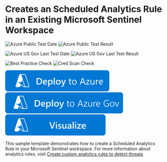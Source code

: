 # Creates an Scheduled Analytics Rule in an Existing Microsoft Sentinel Workspace #

![Azure Public Test Date](https://azurequickstartsservice.blob.core.windows.net/badges/quickstarts/microsoft.securityinsights/sentinel-scheduled-analytics-rule/PublicLastTestDate.svg)
![Azure Public Test Result](https://azurequickstartsservice.blob.core.windows.net/badges/quickstarts/microsoft.securityinsights/sentinel-scheduled-analytics-rule/PublicDeployment.svg)

![Azure US Gov Last Test Date](https://azurequickstartsservice.blob.core.windows.net/badges/quickstarts/microsoft.securityinsights/sentinel-scheduled-analytics-rule/FairfaxLastTestDate.svg)
![Azure US Gov Last Test Result](https://azurequickstartsservice.blob.core.windows.net/badges/quickstarts/microsoft.securityinsights/sentinel-scheduled-analytics-rule/FairfaxDeployment.svg)

![Best Practice Check](https://azurequickstartsservice.blob.core.windows.net/badges/quickstarts/microsoft.securityinsights/sentinel-scheduled-analytics-rule/BestPracticeResult.svg)
![Cred Scan Check](https://azurequickstartsservice.blob.core.windows.net/badges/quickstarts/microsoft.securityinsights/sentinel-scheduled-analytics-rule/CredScanResult.svg)

[![Deploy To Azure](https://raw.githubusercontent.com/Azure/azure-quickstart-templates/master/1-CONTRIBUTION-GUIDE/images/deploytoazure.svg?sanitize=true)](https://portal.azure.com/#create/Microsoft.Template/uri/https%3A%2F%2Fraw.githubusercontent.com%2FAzure%2Fazure-quickstart-templates%2Fmaster%2Fquickstarts%2Fmicrosoft.securityinsights%2Fsentinel-scheduled-analytics-rule%2Fazuredeploy.json)
[![Deploy To Azure US Gov](https://raw.githubusercontent.com/Azure/azure-quickstart-templates/master/1-CONTRIBUTION-GUIDE/images/deploytoazuregov.svg?sanitize=true)](https://portal.azure.us/#create/Microsoft.Template/uri/https%3A%2F%2Fraw.githubusercontent.com%2FAzure%2Fazure-quickstart-templates%2Fmaster%2Fquickstarts%2Fmicrosoft.securityinsights%2Fsentinel-scheduled-analytics-rule%2Fazuredeploy.json)
[![Visualize](https://raw.githubusercontent.com/Azure/azure-quickstart-templates/master/1-CONTRIBUTION-GUIDE/images/visualizebutton.svg?sanitize=true)](http://armviz.io/#/?load=https%3A%2F%2Fraw.githubusercontent.com%2FAzure%2Fazure-quickstart-templates%2Fmaster%2Fquickstarts%2Fmicrosoft.securityinsights%2Fsentinel-scheduled-analytics-rule%2Fazuredeploy.json)

This sample template demonstrates how to create a Scheduled Analytics Rule in your Microsoft Sentinel workspace. For more information about analytics rules, visit [Create custom analytics rules to detect threats](https://docs.microsoft.com/en-us/azure/sentinel/detect-threats-custom)



